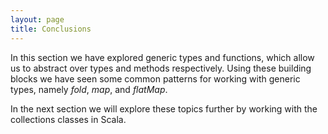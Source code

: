 ```yaml
---
layout: page
title: Conclusions
---
```


In this section we have explored generic types and functions, which allow us to abstract over types and methods respectively. Using these building blocks we have seen some common patterns for working with generic types, namely *fold*, *map*, and *flatMap*.

In the next section we will explore these topics further by working with the collections classes in Scala.
